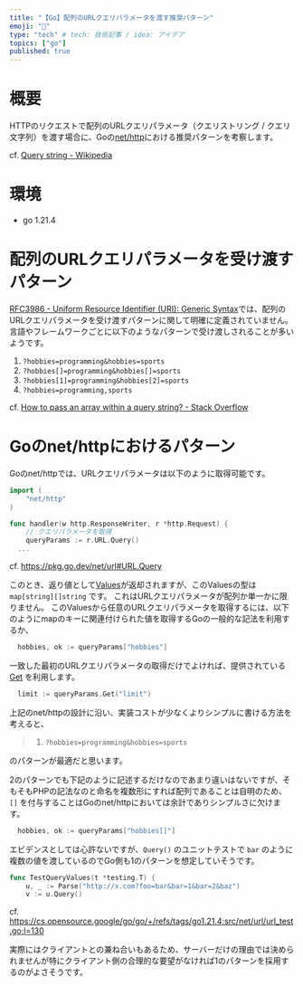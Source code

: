 ```yaml
---
title: "【Go】配列のURLクエリパラメータを渡す推奨パターン"
emoji: "📝"
type: "tech" # tech: 技術記事 / idea: アイデア
topics: ["go"]
published: true
---
```


# 概要
HTTPのリクエストで配列のURLクエリパラメータ（クエリストリング / クエリ文字列）を渡す場合に、Goの[net/http](https://pkg.go.dev/net/http)における推奨パターンを考察します。

cf. [Query string - Wikipedia](https://en.wikipedia.org/wiki/Query_string)

# 環境
- go 1.21.4

# 配列のURLクエリパラメータを受け渡すパターン

[RFC3986 - Uniform Resource Identifier (URI): Generic Syntax](https://datatracker.ietf.org/doc/html/rfc3986)では、配列のURLクエリパラメータを受け渡すパターンに関して明確に定義されていません。
言語やフレームワークごとに以下のようなパターンで受け渡しされることが多いようです。

1. `?hobbies=programming&hobbies=sports`
1. `?hobbies[]=programming&hobbies[]=sports`
1. `?hobbies[1]=programming&hobbies[2]=sports`
1. `?hobbies=programming,sports`

cf. [How to pass an array within a query string? - Stack Overflow](https://stackoverflow.com/questions/6243051/how-to-pass-an-array-within-a-query-string)

# Goのnet/httpにおけるパターン

Goのnet/httpでは、URLクエリパラメータは以下のように取得可能です。

```go
import (
	"net/http"
)

func handler(w http.ResponseWriter, r *http.Request) {
	// クエリパラメータを取得
	queryParams := r.URL.Query()
  ...
```
cf. https://pkg.go.dev/net/url#URL.Query

このとき、返り値として[Values](https://pkg.go.dev/net/url#Values)が返却されますが、このValuesの型は `map[string][]string` です。
これはURLクエリパラメータが配列か単一かに限りません。
このValuesから任意のURLクエリパラメータを取得するには、以下のようにmapのキーに関連付けられた値を取得するGoの一般的な記法を利用するか、

```go
  hobbies, ok := queryParams["hobbies"]
```

一致した最初のURLクエリパラメータの取得だけでよければ、提供されている[Get](https://pkg.go.dev/net/url#Values.Get) を利用します。

```go
  limit := queryParams.Get("limit")
```

上記のnet/httpの設計に沿い、実装コストが少なくよりシンプルに書ける方法を考えると、

> 1. `?hobbies=programming&hobbies=sports`

のパターンが最適だと思います。

2のパターンでも下記のように記述するだけなのであまり違いはないですが、そもそもPHPの記法なのと命名を複数形にすれば配列であることは自明のため、`[]` を付与することはGoのnet/httpにおいては余計でありシンプルさに欠けます。

```go
  hobbies, ok := queryParams["hobbies[]"]
```

エビデンスとしては心許ないですが、`Query()` のユニットテストで `bar` のように複数の値を渡しているのでGo側も1のパターンを想定していそうです。

```go
func TestQueryValues(t *testing.T) {
	u, _ := Parse("http://x.com?foo=bar&bar=1&bar=2&baz")
	v := u.Query()
```

cf. https://cs.opensource.google/go/go/+/refs/tags/go1.21.4:src/net/url/url_test.go;l=130


実際にはクライアントとの兼ね合いもあるため、サーバーだけの理由では決められませんが特にクライアント側の合理的な要望がなければ1のパターンを採用するのがよさそうです。

